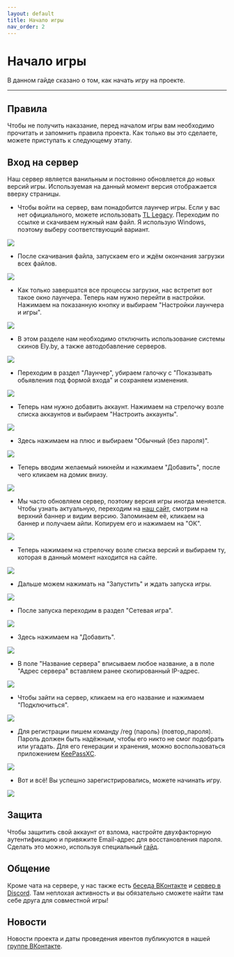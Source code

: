 ```yaml
---
layout: default
title: Начало игры
nav_order: 2
---
```


# Начало игры

В данном гайде сказано о том, как начать игру на проекте.

---

## Правила

Чтобы не получить наказание, перед началом игры вам необходимо прочитать и запомнить правила проекта. Как только вы это сделаете, можете приступать к следующему этапу.

## Вход на сервер

Наш сервер является ванильным и постоянно обновляется до новых версий игры. Используемая на данный момент версия отображается вверху страницы.

- Чтобы войти на сервер, вам понадобится лаунчер игры. Если у вас нет официального, можете использовать [TL Legacy](https://vk.com/page-26018968_49701456). Переходим по ссылке и скачиваем нужный нам файл. Я использую Windows, поэтому выберу соответствующий вариант.

![](https://i.imgur.com/hCRPAtG.png)

- После скачивания файла, запускаем его и ждём окончания загрузки всех файлов.

![](https://i.imgur.com/9JBssLd.png)

- Как только завершатся все процессы загрузки, нас встретит вот такое окно лаунчера. Теперь нам нужно перейти в настройки. Нажимаем на показанную кнопку и выбираем "Настройки лаунчера и игры".

![](https://i.imgur.com/Px6gWB6.png)

- В этом разделе нам необходимо отключить использование системы скинов Ely.by, а также автодобавление серверов.

![](https://i.imgur.com/a3VKlIy.png)

- Переходим в раздел "Лаунчер", убираем галочку с "Показывать обьявления под формой входа" и сохраняем изменения.

![](https://i.imgur.com/nm4Ub7o.png)

- Теперь нам нужно добавить аккаунт. Нажимаем на стрелочку возле списка аккаунтов и выбираем "Настроить аккаунты".

![](https://i.imgur.com/DDDTFvu.png)

- Здесь нажимаем на плюс и выбираем "Обычный (без пароля)". 

![](https://i.imgur.com/pwSU1lS.png)

- Теперь вводим желаемый никнейм и нажимаем "Добавить", после чего кликаем на домик внизу.

![](https://i.imgur.com/A2CiL5m.png)

- Мы часто обновляем сервер, поэтому версия игры иногда меняется. Чтобы узнать актуальную, переходим на [наш сайт](https://rangemc.ovh), смотрим на верхний баннер и видим версию. Запоминаем её, кликаем на баннер и получаем айпи. Копируем его и нажимаем на "ОК".

![](https://i.imgur.com/VEzjgGV.png)

- Теперь нажимаем на стрелочку возле списка версий и выбираем ту, которая в данный момент находится на сайте.

![](https://i.imgur.com/LAWRIwk.png)

- Дальше можем нажимать на "Запустить" и ждать запуска игры.

![](https://i.imgur.com/uPUojuI.png)

- После запуска переходим в раздел "Сетевая игра".

![](https://i.imgur.com/0eAYiIl.png)

- Здесь нажимаем на "Добавить".

![](https://i.imgur.com/Re7XTJu.png)

- В поле "Название сервера" вписываем любое название, а в поле "Адрес сервера" вставляем ранее скопированный IP-адрес.

![](https://i.imgur.com/asxItIt.png)

- Чтобы зайти на сервер, кликаем на его название и нажимаем "Подключиться".

![](https://i.imgur.com/sQLQ0xB.png)

- Для регистрации пишем команду /reg (пароль) (повтор_пароля). Пароль должен быть надёжным, чтобы его никто не смог подобрать или угадать. Для его генерации и хранения, можно воспользоваться приложением [KeePassXC](https://keepassxc.org/). 

![](https://i.imgur.com/7xHUnM0.png)

- Вот и всё! Вы успешно зарегистрировались, можете начинать игру.

![](https://i.imgur.com/kpUw5Zz.png)

## Защита

Чтобы защитить свой аккаунт от взлома, настройте двухфакторную аутентификацию и привяжите Email-адрес для восстановления пароля. Сделать это можно, используя специальный [гайд](https://wiki.rangemc.ovh/docs/security/protect/).

## Общение

Кроме чата на сервере, у нас также есть [беседа ВКонтакте](https://vk.me/join/IoJFn8GsWdDc62h8MaVQ7gSvu_QuBeISuhc=) и [сервер в Discord](https://discord.rangemc.ovh). Там неплохая активность и вы обязательно сможете найти там себе друга для совместной игры!

## Новости

Новости проекта и даты проведения ивентов публикуются в нашей [группе ВКонтакте](https://vk.com/rangemc).